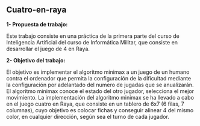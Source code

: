 ## Cuatro-en-raya

**1- Propuesta de trabajo:**

Este trabajo consiste en una práctica de la primera parte del curso de Inteligencia Artificial del curso de Informática Militar, que consiste en desarrollar el juego de 4 en Raya.


**2- Objetivo del trabajo:**

El objetivo es implementar el algoritmo minimax a un juego de un humano contra el ordenador que permita la configuración de la dificultad mediante la configuración por adelantado del numero de jugadas que se anualizarán.
El algoritmo minimax conoce el estado del otro jugador, selecciona el mejor movimiento.
La implementación del algoritmo minimax se ha llevado a cabo en el juego cuatro en Raya, que consiste en un tablero de 6x7 (6 filas, 7 columnas), cuyo objetivo es colocar fichas y conseguir alinear 4 del mismo color, en cualquier dirección, según sea el turno de cada jugador.
